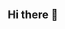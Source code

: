 ## Hi there 👋
<img src="https://github-readme-stats.vercel.app/api?username=sharik151106&amp;theme=radical&amp;hide_border=false&amp;include_all_commits=false&amp;count_private=false" alt="">
<img src="https://github-readme-streak-stats.herokuapp.com/?user=sharik151106&amp;theme=radical&amp;hide_border=false" alt="">

<img src="https://github-readme-stats.vercel.app/api/top-langs/?username=sharik151106&amp;theme=radical&amp;hide_border=false&amp;include_all_commits=false&amp;count_private=false&amp;layout=compact" alt="">
